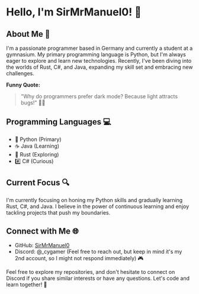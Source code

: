 # Hello, I'm SirMrManuel0! 👋

## About Me 🚀

I'm a passionate programmer based in Germany and currently a student at a gymnasium. My primary programming language is Python, but I'm always eager to explore and learn new technologies. Recently, I've been diving into the worlds of Rust, C#, and Java, expanding my skill set and embracing new challenges.

**Funny Quote:**
> "Why do programmers prefer dark mode? Because light attracts bugs!" 🌌😄

## Programming Languages 💻

- 🐍 Python (Primary)
- ☕ Java (Learning)
- 🦀 Rust (Exploring)
- #️⃣ C# (Curious)


## Current Focus 🔍

I'm currently focusing on honing my Python skills and gradually learning Rust, C#, and Java. I believe in the power of continuous learning and enjoy tackling projects that push my boundaries.

## Connect with Me 🌐

- GitHub: [SirMrManuel0](https://github.com/SirMrManuel0)
- Discord: @_cygamer (Feel free to reach out, but keep in mind it's my 2nd account, so I might not respond immediately) 🎮

Feel free to explore my repositories, and don't hesitate to connect on Discord if you share similar interests or have any questions. Let's code and learn together! 🚀